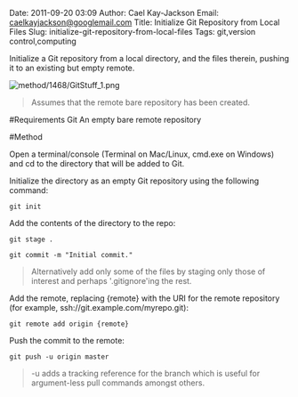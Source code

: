 Date: 2011-09-20 03:09
Author: Cael Kay-Jackson
Email: caelkayjackson@googlemail.com
Title: Initialize Git Repository from Local Files
Slug: initialize-git-repository-from-local-files
Tags: git,version control,computing

Initialize a Git repository from a local directory, and the files therein, pushing it to an existing but empty remote.


![method/1468/GitStuff_1.png](/static/images/method/1468/GitStuff_1.png)



>Assumes that the remote bare repository has been created.


#Requirements
Git
An empty bare remote repository

#Method

Open a terminal/console (Terminal on Mac/Linux, cmd.exe on Windows) and cd to the directory that will be added to Git.



Initialize the directory as an empty Git repository using the following command:

`git init`



Add the contents of the directory to the repo:

`git stage .`

`git commit -m "Initial commit."`


>Alternatively add only some of the files by staging only those of interest and perhaps '.gitignore'ing the rest.


Add the remote, replacing {remote} with the URI for the remote repository (for example, ssh://git.example.com/myrepo.git):

`git remote add origin {remote}`



Push the commit to the remote:

`git push -u origin master`



>-u adds a tracking reference for the branch which is useful for argument-less pull commands amongst others.
>






